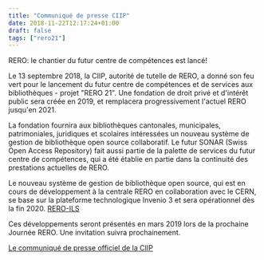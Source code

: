 ```yaml
---
title: "Communiqué de presse CIIP"
date: 2018-11-22T12:17:24+01:00
draft: false
tags: ["rero21"]
---
```


RERO: le chantier du futur centre de compétences est lancé!

Le 13 septembre 2018, la CIIP, autorité de tutelle de RERO, a donné son feu vert pour le lancement du futur centre de compétences et de services aux bibliothèques - projet "RERO 21". Une fondation de droit privé et d'intérêt public sera créée en 2019, et remplacera progressivement l'actuel RERO jusqu'en 2021.

La fondation fournira aux bibliothèques cantonales, municipales, patrimoniales, juridiques et scolaires intéressées un nouveau système de gestion de bibliothèque open source collaboratif. Le futur SONAR (Swiss Open Access Repository) fait aussi partie de la palette de services du futur centre de compétences, qui a été établie en partie dans la continuité des prestations actuelles de RERO.

Le nouveau système de gestion de bibliothèque open source, qui est en cours de développement à la centrale RERO en collaboration avec le CERN, se base sur la plateforme technologique Invenio 3 et sera opérationnel dès la fin 2020. [RERO-ILS](https://ils.test.rero.ch)  

Ces développements seront présentés en mars 2019 lors de la prochaine Journée RERO. Une invitation suivra prochainement.

[Le communiqué de presse officiel de la CIIP](https://www.rero.ch/pdfview.php?section=communique&filename=ciip_communique.pdf)
